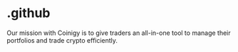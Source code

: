 # .github
Our mission with Coinigy is to give traders an all-in-one tool to manage their portfolios and trade crypto efficiently.
